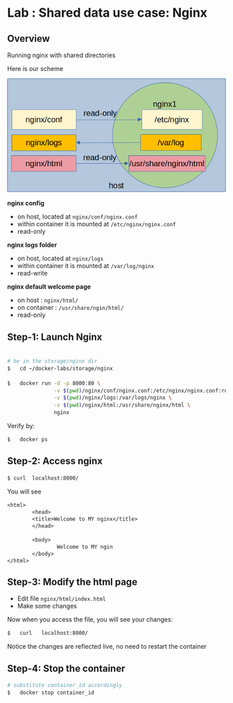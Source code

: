 <link rel='stylesheet' href='../assets/css/main.css'/>

# Lab : Shared data use case: Nginx

## Overview

Running nginx with shared directories

Here is our scheme

![](../assets/images/shared-volumes-nginx-1.png)

**nginx config**

- on host, located at `nginx/conf/nginx.conf`
- within container it is mounted at `/etc/nginx/nginx.conf`
- read-only

**nginx logs folder**

- on host, located at `nginx/logs`
- within container it is mounted at `/var/log/nginx`
- read-write

**nginx default welcome page**

- on host : `nginx/html/`
- on container : `/usr/share/ngin/html/`
- read-only

## Step-1: Launch Nginx

```bash

# be in the storage/nginx dir
$   cd ~/docker-labs/storage/nginx

$   docker run -d -p 8000:80 \
               -v $(pwd)/nginx/conf/nginx.conf:/etc/nginx/nginx.conf:ro \
               -v $(pwd)/nginx/logs:/var/logs/nginx \
               -v $(pwd)/nginx/html:/usr/share/nginx/html \
               nginx
```

Verify by:

```bash
$   docker ps
```

## Step-2: Access nginx

```bash
$ curl  localhost:8000/
```

You will see

```console
<html>
        <head>
        <title>Welcome to MY nginx</title>
        </head>

        <body>
                Welcome to MY ngin
        </body>
</html>
```

## Step-3: Modify the html page

- Edit file `nginx/html/index.html`
- Make some changes

Now when you access the file, you will see your changes:

```bash
$   curl   localhost:8000/
```

Notice the changes are reflected live, no need to restart the container

## Step-4: Stop the container

```bash
# substitute container_id accordingly
$   docker stop container_id
```